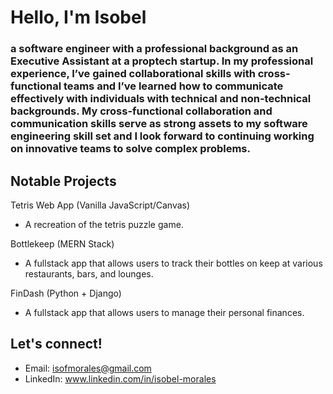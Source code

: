 # Hello, I'm Isobel 

### a software engineer with a professional background as an Executive Assistant at a proptech startup. In my professional experience, I’ve gained collaborational skills with cross-functional teams and I’ve learned how to communicate effectively with individuals with technical and non-technical backgrounds. My cross-functional collaboration and communication skills serve as strong assets to my software engineering skill set and I look forward to continuing working on innovative teams to solve complex problems. 

## Notable Projects

Tetris Web App (Vanilla JavaScript/Canvas)
- A recreation of the tetris puzzle game.

Bottlekeep (MERN Stack)
- A fullstack app that allows users to track their bottles on keep at various restaurants, bars, and lounges. 

FinDash (Python + Django)
- A fullstack app that allows users to manage their personal finances. 

## Let's connect!

- Email: isofmorales@gmail.com
- LinkedIn: www.linkedin.com/in/isobel-morales


<!--
**isobelmorales/isobelmorales** is a ✨ _special_ ✨ repository because its `README.md` (this file) appears on your GitHub profile.

Here are some ideas to get you started:

- 🔭 I’m currently working on ...
- 🌱 I’m currently learning ...
- 👯 I’m looking to collaborate on ...
- 🤔 I’m looking for help with ...
- 💬 Ask me about ...
- 📫 How to reach me: ...
- 😄 Pronouns: ...
- ⚡ Fun fact: ...
-->
